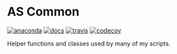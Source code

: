 # AS Common

[![anaconda](https://anaconda.org/kimlab/kmtools/badges/version.svg)](https://anaconda.org/kimlab/kmtools)
[![docs](https://img.shields.io/badge/docs-latest-blue.svg?style=flat-square&?version=latest)](http://kmtools.readthedocs.io/en/latest)
[![travis](https://img.shields.io/travis/kimlaborg/kmtools.svg?style=flat-square)](https://travis-ci.org/kimlaborg/kmtools)
[![codecov](https://img.shields.io/codecov/c/github/kimlaborg/kmtools.svg?style=flat-square)](https://codecov.io/gh/kimlaborg/kmtools)

Helper functions and classes used by many of my scripts.
